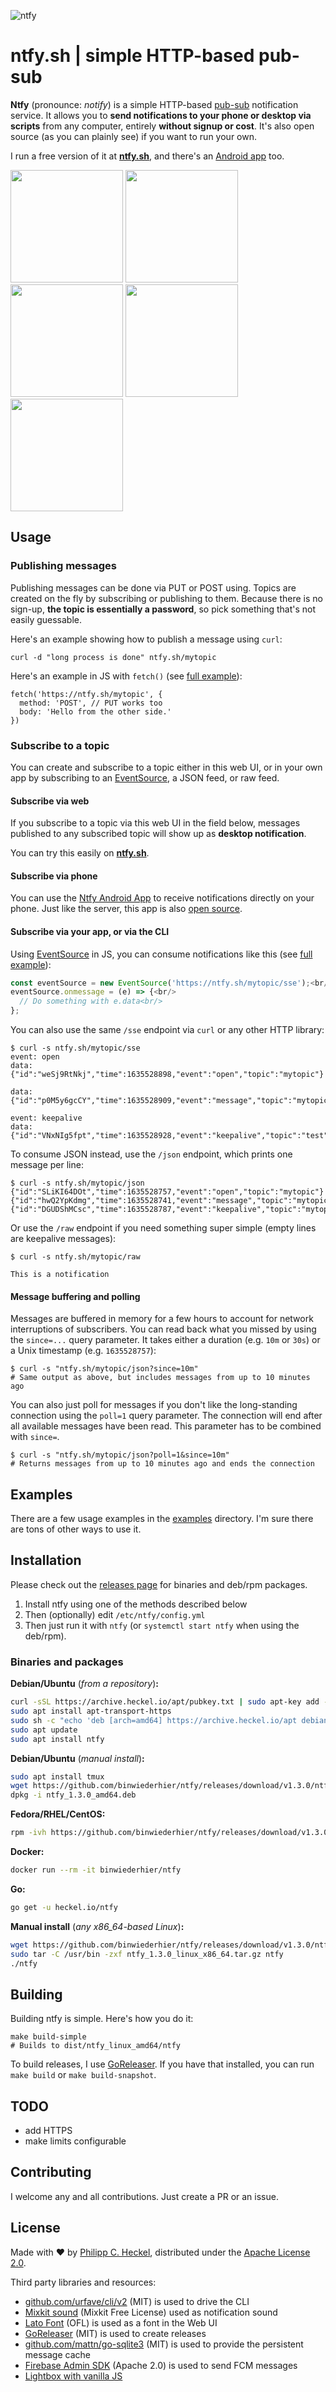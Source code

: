 ![ntfy](server/static/img/ntfy.png)

# ntfy.sh | simple HTTP-based pub-sub

**Ntfy** (pronounce: *notify*) is a simple HTTP-based [pub-sub](https://en.wikipedia.org/wiki/Publish%E2%80%93subscribe_pattern) notification service.
It allows you to **send notifications to your phone or desktop via scripts** from any computer, entirely **without signup or cost**.
It's also open source (as you can plainly see) if you want to run your own.

I run a free version of it at **[ntfy.sh](https://ntfy.sh)**, and there's an [Android app](https://play.google.com/store/apps/details?id=io.heckel.ntfy)
too.

<p>
  <img src="server/static/img/screenshot-curl.png" height="180">
  <img src="server/static/img/screenshot-web-detail.png" height="180">
  <img src="server/static/img/screenshot-phone-main.jpg" height="180">
  <img src="server/static/img/screenshot-phone-detail.jpg" height="180">
  <img src="server/static/img/screenshot-phone-notification.jpg" height="180">
</p>

## Usage

### Publishing messages

Publishing messages can be done via PUT or POST using. Topics are created on the fly by subscribing or publishing to them.
Because there is no sign-up, **the topic is essentially a password**, so pick something that's not easily guessable.

Here's an example showing how to publish a message using `curl`:

```
curl -d "long process is done" ntfy.sh/mytopic
```

Here's an example in JS with `fetch()` (see [full example](examples)):

```
fetch('https://ntfy.sh/mytopic', {
  method: 'POST', // PUT works too
  body: 'Hello from the other side.'
})
```

### Subscribe to a topic
You can create and subscribe to a topic either in this web UI, or in your own app by subscribing to an
[EventSource](https://developer.mozilla.org/en-US/docs/Web/API/EventSource), a JSON feed, or raw feed.

#### Subscribe via web
If you subscribe to a topic via this web UI in the field below, messages published to any subscribed topic
will show up as **desktop notification**.

You can try this easily on **[ntfy.sh](https://ntfy.sh)**.

#### Subscribe via phone
You can use the [Ntfy Android App](https://play.google.com/store/apps/details?id=io.heckel.ntfy) to receive 
notifications directly on your phone. Just like the server, this app is also [open source](https://github.com/binwiederhier/ntfy-android).

#### Subscribe via your app, or via the CLI
Using [EventSource](https://developer.mozilla.org/en-US/docs/Web/API/EventSource) in JS, you can consume
notifications like this (see [full example](examples)):

```javascript
const eventSource = new EventSource('https://ntfy.sh/mytopic/sse');<br/>
eventSource.onmessage = (e) => {<br/>
  // Do something with e.data<br/>
};
```

You can also use the same `/sse` endpoint via `curl` or any other HTTP library:

```
$ curl -s ntfy.sh/mytopic/sse
event: open
data: {"id":"weSj9RtNkj","time":1635528898,"event":"open","topic":"mytopic"}

data: {"id":"p0M5y6gcCY","time":1635528909,"event":"message","topic":"mytopic","message":"Hi!"}

event: keepalive
data: {"id":"VNxNIg5fpt","time":1635528928,"event":"keepalive","topic":"test"}
```

To consume JSON instead, use the `/json` endpoint, which prints one message per line:

```
$ curl -s ntfy.sh/mytopic/json
{"id":"SLiKI64DOt","time":1635528757,"event":"open","topic":"mytopic"}
{"id":"hwQ2YpKdmg","time":1635528741,"event":"message","topic":"mytopic","message":"Hi!"}
{"id":"DGUDShMCsc","time":1635528787,"event":"keepalive","topic":"mytopic"}
```

Or use the `/raw` endpoint if you need something super simple (empty lines are keepalive messages):

```
$ curl -s ntfy.sh/mytopic/raw

This is a notification
```

#### Message buffering and polling
Messages are buffered in memory for a few hours to account for network interruptions of subscribers.
You can read back what you missed by using the `since=...` query parameter. It takes either a
duration (e.g. `10m` or `30s`) or a Unix timestamp (e.g. `1635528757`):

```
$ curl -s "ntfy.sh/mytopic/json?since=10m"
# Same output as above, but includes messages from up to 10 minutes ago
```

You can also just poll for messages if you don't like the long-standing connection using the `poll=1`
query parameter. The connection will end after all available messages have been read. This parameter has to be
combined with `since=`.

```
$ curl -s "ntfy.sh/mytopic/json?poll=1&since=10m"
# Returns messages from up to 10 minutes ago and ends the connection
```

## Examples
There are a few usage examples in the [examples](examples) directory. I'm sure there are tons of other ways to use it.

## Installation
Please check out the [releases page](https://github.com/binwiederhier/ntfy/releases) for binaries and
deb/rpm packages.

1. Install ntfy using one of the methods described below
2. Then (optionally) edit `/etc/ntfy/config.yml`
3. Then just run it with `ntfy` (or `systemctl start ntfy` when using the deb/rpm).

### Binaries and packages
**Debian/Ubuntu** (*from a repository*)**:**
```bash
curl -sSL https://archive.heckel.io/apt/pubkey.txt | sudo apt-key add -
sudo apt install apt-transport-https
sudo sh -c "echo 'deb [arch=amd64] https://archive.heckel.io/apt debian main' > /etc/apt/sources.list.d/archive.heckel.io.list"  
sudo apt update
sudo apt install ntfy
```

**Debian/Ubuntu** (*manual install*)**:**
```bash
sudo apt install tmux
wget https://github.com/binwiederhier/ntfy/releases/download/v1.3.0/ntfy_1.3.0_amd64.deb
dpkg -i ntfy_1.3.0_amd64.deb
```

**Fedora/RHEL/CentOS:**
```bash
rpm -ivh https://github.com/binwiederhier/ntfy/releases/download/v1.3.0/ntfy_1.3.0_amd64.rpm
```

**Docker:**
```bash
docker run --rm -it binwiederhier/ntfy
```

**Go:**
```bash
go get -u heckel.io/ntfy
```

**Manual install** (*any x86_64-based Linux*)**:**
```bash
wget https://github.com/binwiederhier/ntfy/releases/download/v1.3.0/ntfy_1.3.0_linux_x86_64.tar.gz
sudo tar -C /usr/bin -zxf ntfy_1.3.0_linux_x86_64.tar.gz ntfy
./ntfy
```

## Building
Building ntfy is simple. Here's how you do it:

```
make build-simple
# Builds to dist/ntfy_linux_amd64/ntfy
``` 

To build releases, I use [GoReleaser](https://goreleaser.com/). If you have that installed, you can run `make build` or
`make build-snapshot`.

## TODO
- add HTTPS
- make limits configurable

## Contributing
I welcome any and all contributions. Just create a PR or an issue.

## License
Made with ❤️ by [Philipp C. Heckel](https://heckel.io), distributed under the [Apache License 2.0](LICENSE).

Third party libraries and resources:
* [github.com/urfave/cli/v2](https://github.com/urfave/cli/v2) (MIT) is used to drive the CLI
* [Mixkit sound](https://mixkit.co/free-sound-effects/notification/) (Mixkit Free License) used as notification sound
* [Lato Font](https://www.latofonts.com/) (OFL) is used as a font in the Web UI
* [GoReleaser](https://goreleaser.com/) (MIT) is used to create releases
* [github.com/mattn/go-sqlite3](https://github.com/mattn/go-sqlite3) (MIT) is used to provide the persistent message cache
* [Firebase Admin SDK](https://github.com/firebase/firebase-admin-go) (Apache 2.0) is used to send FCM messages
* [Lightbox with vanilla JS](https://yossiabramov.com/blog/vanilla-js-lightbox) 
